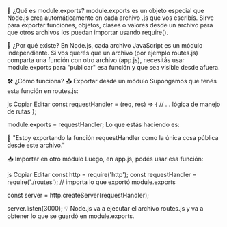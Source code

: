 🧠 ¿Qué es module.exports?
module.exports es un objeto especial que Node.js crea automáticamente en cada archivo .js que vos escribís.
Sirve para exportar funciones, objetos, clases o valores desde un archivo para que otros archivos los puedan importar usando require().

🧱 ¿Por qué existe?
En Node.js, cada archivo JavaScript es un módulo independiente.
Si vos querés que un archivo (por ejemplo routes.js) comparta una función con otro archivo (app.js), necesitás usar module.exports para "publicar" esa función y que sea visible desde afuera.

🛠 ¿Cómo funciona?
📤 Exportar desde un módulo
Supongamos que tenés esta función en routes.js:

js
Copiar
Editar
const requestHandler = (req, res) => {
  // ... lógica de manejo de rutas
};

module.exports = requestHandler;
Lo que estás haciendo es:

📌 "Estoy exportando la función requestHandler como la única cosa pública desde este archivo."

📥 Importar en otro módulo
Luego, en app.js, podés usar esa función:

js
Copiar
Editar
const http = require('http');
const requestHandler = require('./routes'); // importa lo que exportó module.exports

const server = http.createServer(requestHandler);

server.listen(3000);
💡 Node.js va a ejecutar el archivo routes.js y va a obtener lo que se guardó en module.exports.

